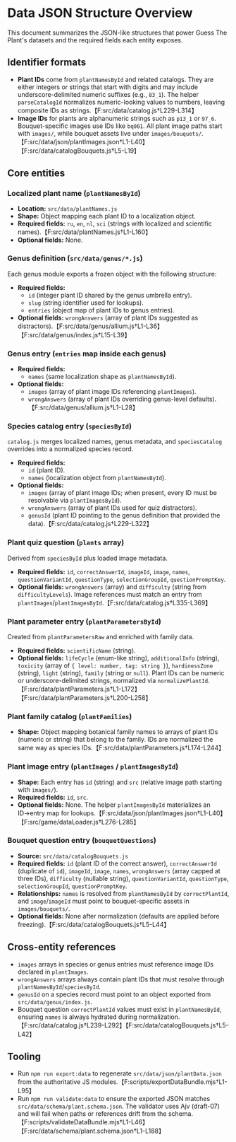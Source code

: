 # Data JSON Structure Overview

This document summarizes the JSON-like structures that power Guess The Plant's datasets and the required fields each entity exposes.

## Identifier formats

- **Plant IDs** come from `plantNamesById` and related catalogs. They are either integers or strings that start with digits and may include underscore-delimited numeric suffixes (e.g., `83_1`). The helper `parseCatalogId` normalizes numeric-looking values to numbers, leaving composite IDs as strings.【F:src/data/catalog.js†L229-L314】
- **Image IDs** for plants are alphanumeric strings such as `p13_1` or `97_6`. Bouquet-specific images use IDs like `bq001`. All plant image paths start with `images/`, while bouquet assets live under `images/bouquets/`.【F:src/data/json/plantImages.json†L1-L40】【F:src/data/catalogBouquets.js†L5-L19】

## Core entities

### Localized plant name (`plantNamesById`)
- **Location:** `src/data/plantNames.js`
- **Shape:** Object mapping each plant ID to a localization object.
- **Required fields:** `ru`, `en`, `nl`, `sci` (strings with localized and scientific names).【F:src/data/plantNames.js†L1-L160】
- **Optional fields:** None.

### Genus definition (`src/data/genus/*.js`)
Each genus module exports a frozen object with the following structure:
- **Required fields:**
  - `id` (integer plant ID shared by the genus umbrella entry).
  - `slug` (string identifier used for lookups).
  - `entries` (object map of plant IDs to genus entries).
- **Optional fields:** `wrongAnswers` (array of plant IDs suggested as distractors).【F:src/data/genus/allium.js†L1-L36】【F:src/data/genus/index.js†L15-L39】

### Genus entry (`entries` map inside each genus)
- **Required fields:**
  - `names` (same localization shape as `plantNamesById`).
- **Optional fields:**
  - `images` (array of plant image IDs referencing `plantImages`).
  - `wrongAnswers` (array of plant IDs overriding genus-level defaults).【F:src/data/genus/allium.js†L1-L28】

### Species catalog entry (`speciesById`)
`catalog.js` merges localized names, genus metadata, and `speciesCatalog` overrides into a normalized species record.
- **Required fields:**
  - `id` (plant ID).
  - `names` (localization object from `plantNamesById`).
- **Optional fields:**
  - `images` (array of plant image IDs; when present, every ID must be resolvable via `plantImagesById`).
  - `wrongAnswers` (array of plant IDs used for quiz distractors).
  - `genusId` (plant ID pointing to the genus definition that provided the data).【F:src/data/catalog.js†L229-L322】

### Plant quiz question (`plants` array)
Derived from `speciesById` plus loaded image metadata.
- **Required fields:** `id`, `correctAnswerId`, `imageId`, `image`, `names`, `questionVariantId`, `questionType`, `selectionGroupId`, `questionPromptKey`.
- **Optional fields:** `wrongAnswers` (array) and `difficulty` (string from `difficultyLevels`). Image references must match an entry from `plantImages`/`plantImagesById`.【F:src/data/catalog.js†L335-L369】

### Plant parameter entry (`plantParametersById`)
Created from `plantParametersRaw` and enriched with family data.
- **Required fields:** `scientificName` (string).
- **Optional fields:** `lifeCycle` (enum-like string), `additionalInfo` (string), `toxicity` (array of `{ level: number, tag: string }`), `hardinessZone` (string), `light` (string), `family` (string or `null`). Plant IDs can be numeric or underscore-delimited strings, normalized via `normalizePlantId`.【F:src/data/plantParameters.js†L1-L172】【F:src/data/plantParameters.js†L200-L258】

### Plant family catalog (`plantFamilies`)
- **Shape:** Object mapping botanical family names to arrays of plant IDs (numeric or string) that belong to the family. IDs are normalized the same way as species IDs.【F:src/data/plantParameters.js†L174-L244】

### Plant image entry (`plantImages` / `plantImagesById`)
- **Shape:** Each entry has `id` (string) and `src` (relative image path starting with `images/`).
- **Required fields:** `id`, `src`.
- **Optional fields:** None. The helper `plantImagesById` materializes an ID→entry map for lookups.【F:src/data/json/plantImages.json†L1-L40】【F:src/game/dataLoader.js†L276-L285】

### Bouquet question entry (`bouquetQuestions`)
- **Source:** `src/data/catalogBouquets.js`
- **Required fields:** `id` (plant ID of the correct answer), `correctAnswerId` (duplicate of `id`), `imageId`, `image`, `names`, `wrongAnswers` (array capped at three IDs), `difficulty` (nullable string), `questionVariantId`, `questionType`, `selectionGroupId`, `questionPromptKey`.
- **Relationships:** `names` is resolved from `plantNamesById` by `correctPlantId`, and `image`/`imageId` must point to bouquet-specific assets in `images/bouquets/`.
- **Optional fields:** None after normalization (defaults are applied before freezing).【F:src/data/catalogBouquets.js†L5-L44】

## Cross-entity references

- `images` arrays in species or genus entries must reference image IDs declared in `plantImages`.
- `wrongAnswers` arrays always contain plant IDs that must resolve through `plantNamesById`/`speciesById`.
- `genusId` on a species record must point to an object exported from `src/data/genus/index.js`.
- Bouquet question `correctPlantId` values must exist in `plantNamesById`, ensuring `names` is always hydrated during normalization.【F:src/data/catalog.js†L239-L292】【F:src/data/catalogBouquets.js†L5-L42】


## Tooling

- Run `npm run export:data` to regenerate `src/data/json/plantData.json` from the authoritative JS modules.【F:scripts/exportDataBundle.mjs†L1-L95】
- Run `npm run validate:data` to ensure the exported JSON matches `src/data/schema/plant.schema.json`. The validator uses Ajv (draft-07) and will fail when paths or references drift from the schema.【F:scripts/validateDataBundle.mjs†L1-L46】【F:src/data/schema/plant.schema.json†L1-L188】
